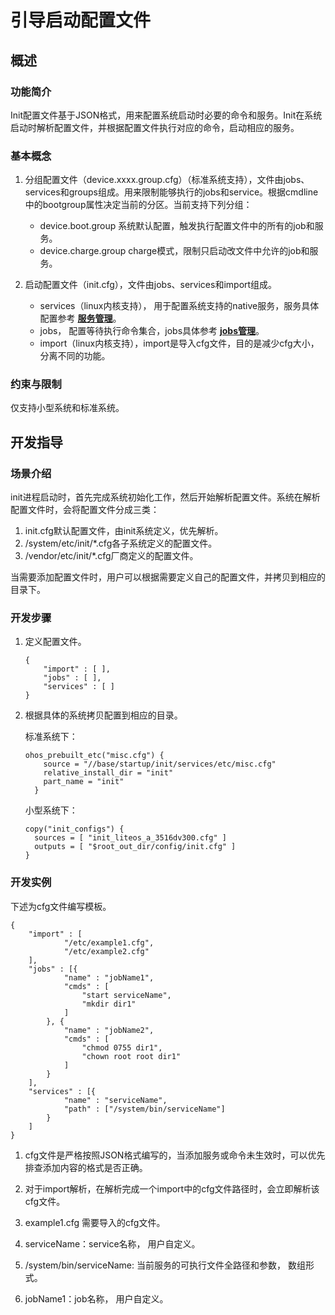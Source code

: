 # 引导启动配置文件
## 概述
### 功能简介
Init配置文件基于JSON格式，用来配置系统启动时必要的命令和服务。Init在系统启动时解析配置文件，并根据配置文件执行对应的命令，启动相应的服务。
### 基本概念
1. 分组配置文件（device.xxxx.group.cfg）（标准系统支持），文件由jobs、services和groups组成。用来限制能够执行的jobs和service。根据cmdline中的bootgroup属性决定当前的分区。当前支持下列分组：
    - ​device.boot.group 系统默认配置，触发执行配置文件中的所有的job和服务。
    - device.charge.group  charge模式，限制只启动改文件中允许的job和服务。

2. 启动配置文件（init.cfg），文件由jobs、services和import组成。
    - services（linux内核支持）， 用于配置系统支持的native服务，服务具体配置参考 **[服务管理](subsys-boot-init-service.md)**。
    - jobs， 配置等待执行命令集合，jobs具体参考 **[jobs管理](subsys-boot-init-jobs.md)**。
    - import（linux内核支持），import是导入cfg文件，目的是减少cfg大小，分离不同的功能。

### 约束与限制
仅支持小型系统和标准系统。

## 开发指导
### 场景介绍
init进程启动时，首先完成系统初始化工作，然后开始解析配置文件。系统在解析配置文件时，会将配置文件分成三类：
1. init.cfg默认配置文件，由init系统定义，优先解析。
2. /system/etc/init/*.cfg各子系统定义的配置文件。
3. /vendor/etc/init/*.cfg厂商定义的配置文件。

当需要添加配置文件时，用户可以根据需要定义自己的配置文件，并拷贝到相应的目录下。

### 开发步骤
1. 定义配置文件。
    ```
    {
        "import" : [ ],
        "jobs" : [ ],
        "services" : [ ]
    }
    ```

2. 根据具体的系统拷贝配置到相应的目录。

    标准系统下：
    ```
    ohos_prebuilt_etc("misc.cfg") {
        source = "//base/startup/init/services/etc/misc.cfg"
        relative_install_dir = "init"
        part_name = "init"
      }
    ```
    小型系统下：
    ```
    copy("init_configs") {
      sources = [ "init_liteos_a_3516dv300.cfg" ]
      outputs = [ "$root_out_dir/config/init.cfg" ]
    }
    ```

### 开发实例
下述为cfg文件编写模板。
```
{
    "import" : [
            "/etc/example1.cfg",
            "/etc/example2.cfg"
    ],
    "jobs" : [{
            "name" : "jobName1",
            "cmds" : [
                "start serviceName",
                "mkdir dir1"
            ]
        }, {
            "name" : "jobName2",
            "cmds" : [
                "chmod 0755 dir1",
                "chown root root dir1"
            ]
        }
    ],
    "services" : [{
            "name" : "serviceName",
            "path" : ["/system/bin/serviceName"]
        }
    ]
}
```
1. cfg文件是严格按照JSON格式编写的，当添加服务或命令未生效时，可以优先排查添加内容的格式是否正确。

2. 对于import解析，在解析完成一个import中的cfg文件路径时，会立即解析该cfg文件。

3. example1.cfg 需要导入的cfg文件。

4. serviceName：service名称， 用户自定义。

5. /system/bin/serviceName: 当前服务的可执行文件全路径和参数， 数组形式。

6. jobName1：job名称， 用户自定义。
